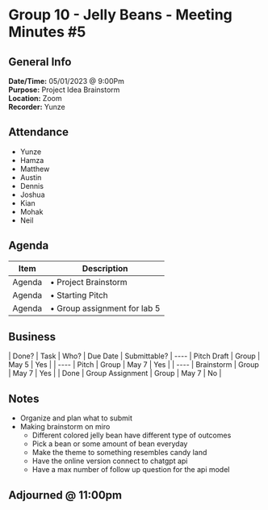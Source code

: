 # Group 10 - Jelly Beans - Meeting Minutes #5

## General Info

**Date/Time:** 05/01/2023 @ 9:00Pm <br>
**Purpose:** Project Idea Brainstorm <br>
**Location:** Zoom<br>
**Recorder:** Yunze <br>

## Attendance

- Yunze
- Hamza
- Matthew
- Austin
- Dennis
- Joshua
- Kian
- Mohak
- Neil

## Agenda

| Item   | Description                  |
| ------ | ---------------------------- |
| Agenda | • Project Brainstorm         |
| Agenda | • Starting Pitch             |
| Agenda | • Group assignment for lab 5 |

## Business

| Done? | Task | Who? | Due Date | Submittable?
| ---- | Pitch Draft | Group | May 5 | Yes |
| ---- | Pitch | Group | May 7 | Yes |
| ---- | Brainstorm | Group | May 7 | Yes |
| Done | Group Assignment | Group | May 7 | No |

## Notes

- Organize and plan what to submit
- Making brainstorm on miro
  - Different colored jelly bean have different type of outcomes
  - Pick a bean or some amount of bean everyday
  - Make the theme to something resembles candy land
  - Have the online version connect to chatgpt api
  - Have a max number of follow up question for the api model

## Adjourned @ 11:00pm
